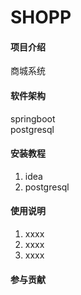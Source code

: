 # SHOPP

#### 项目介绍
商城系统

#### 软件架构
springboot  
postgresql

#### 安装教程

1. idea
2. postgresql

#### 使用说明

1. xxxx
2. xxxx
3. xxxx

#### 参与贡献

